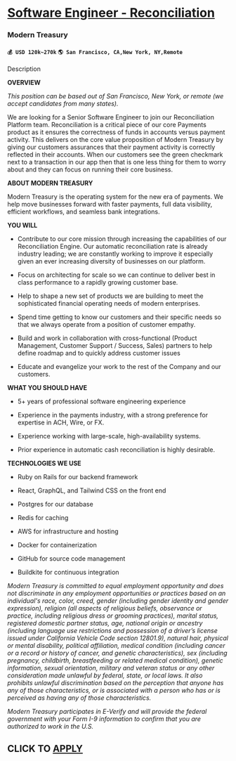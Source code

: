 # [Software Engineer - Reconciliation](https://www.remotewlb.com/apply/software-engineer-reconciliation)  
### Modern Treasury  
#### `💰 USD 120k~270k` `🌎 San Francisco, CA,New York, NY,Remote`  

Description

**OVERVIEW**

 _This position can be based out of San Francisco, New York, or remote (we accept candidates from many states)._

We are looking for a Senior Software Engineer to join our Reconciliation Platform team. Reconciliation is a critical piece of our core Payments product as it ensures the correctness of funds in accounts versus payment activity. This delivers on the core value proposition of Modern Treasury by giving our customers assurances that their payment activity is correctly reflected in their accounts. When our customers see the green checkmark next to a transaction in our app then that is one less thing for them to worry about and they can focus on running their core business.

 **ABOUT MODERN TREASURY**

Modern Treasury is the operating system for the new era of payments. We help move businesses forward with faster payments, full data visibility, efficient workflows, and seamless bank integrations.

 **YOU WILL**

  * Contribute to our core mission through increasing the capabilities of our Reconciliation Engine. Our automatic reconciliation rate is already industry leading; we are constantly working to improve it especially given an ever increasing diversity of businesses on our platform.

  * Focus on architecting for scale so we can continue to deliver best in class performance to a rapidly growing customer base.

  * Help to shape a new set of products we are building to meet the sophisticated financial operating needs of modern enterprises.

  * Spend time getting to know our customers and their specific needs so that we always operate from a position of customer empathy.

  * Build and work in collaboration with cross-functional (Product Management, Customer Support / Success, Sales) partners to help define roadmap and to quickly address customer issues

  * Educate and evangelize your work to the rest of the Company and our customers.   

**WHAT YOU SHOULD HAVE**

  * 5+ years of professional software engineering experience

  * Experience in the payments industry, with a strong preference for expertise in ACH, Wire, or FX.

  * Experience working with large-scale, high-availability systems.

  * Prior experience in automatic cash reconciliation is highly desirable.  

 **TECHNOLOGIES WE USE**

  * Ruby on Rails for our backend framework

  * React, GraphQL, and Tailwind CSS on the front end

  * Postgres for our database

  * Redis for caching

  * AWS for infrastructure and hosting

  * Docker for containerization

  * GitHub for source code management

  * Buildkite for continuous integration

 _Modern Treasury is committed to equal employment opportunity and does not discriminate in any employment opportunities or practices based on an individual's race, color, creed, gender (including gender identity and gender expression), religion (all aspects of religious beliefs, observance or practice, including religious dress or grooming practices), marital status, registered domestic partner status, age, national origin or ancestry (including language use restrictions and possession of a driver’s license issued under California Vehicle Code section 12801.9), natural hair, physical or mental disability, political affiliation, medical condition (including cancer or a record or history of cancer, and genetic characteristics), sex (including pregnancy, childbirth, breastfeeding or related medical condition), genetic information, sexual orientation, military and veteran status or any other consideration made unlawful by federal, state, or local laws. It also prohibits unlawful
discrimination based on the perception that anyone has any of those characteristics, or is associated with a person who has or is perceived as having any of those characteristics._

 _Modern Treasury participates in E-Verify and will provide the federal government with your Form I-9 information to confirm that you are authorized to work in the U.S._

  
## CLICK TO [APPLY](https://www.remotewlb.com/apply/software-engineer-reconciliation)

